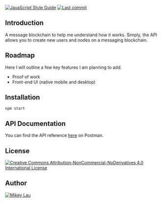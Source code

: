 [![JavaScript Style Guide](https://img.shields.io/badge/code_style-standard-brightgreen.svg)](https://standardjs.com)
[![Last commit](https://img.shields.io/github/last-commit/MikeyJL/message-block-chain)](https://github.com/MikeyJL/message-block-chain)


## Introduction

A message blockchain to help me understand how it works. Simply, the API allows you to create new users and nodes on a messaging blockchain.

## Roadmap

Here I will outline a few key features I am planning to add.

- Proof of work
- Front-end UI (native mobile and desktop)

## Installation

```
npm start
```

## API Documentation

You can find the API reference [here](https://documenter.getpostman.com/view/14039855/TzskEP9M#1e3de482-5b43-4fd1-b237-219044f662f5) on Postman.

## License

[![Creative Commons Attribution-NonCommercial-NoDerivatives 4.0 International License](https://i.creativecommons.org/l/by-nc-sa/4.0/88x31.png)](http://creativecommons.org/licenses/by-nc-sa/4.0/)

## Author

[![Mikey Lau](https://firebasestorage.googleapis.com/v0/b/mikey-lau.appspot.com/o/mikey-lau.png?alt=media&token=f978fe3f-bd95-4cdf-ae7e-7204c5ff2d54)](https://github.com/MikeyJL)
